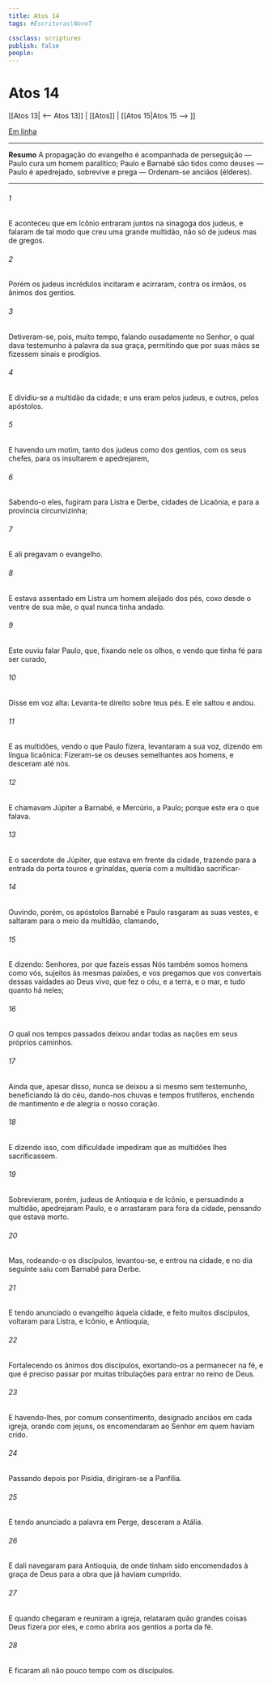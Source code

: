 ```yaml
---
title: Atos 14
tags: #Escrituras\NovoT

cssclass: scriptures
publish: false
people:
---
```


# Atos 14
[[Atos 13| <-- Atos 13]] | [[Atos]] | [[Atos 15|Atos 15 --> ]]

[Em linha](https://churchofjesuschrist.org/study/scriptures/nt/acts/14?lang=por)

---
__Resumo__
A propagação do evangelho é acompanhada de perseguição — Paulo cura um homem paralítico; Paulo e Barnabé são tidos como deuses — Paulo é apedrejado, sobrevive e prega — Ordenam-se anciãos (élderes).

---
###### 1 
E aconteceu que em Icônio entraram juntos na sinagoga dos judeus, e falaram de tal modo que creu uma grande multidão, não só de judeus mas de gregos.

###### 2 
Porém os judeus incrédulos incitaram e acirraram, contra os irmãos, os ânimos dos gentios.

###### 3 
Detiveram-se, pois, muito tempo, falando ousadamente no Senhor, o qual dava testemunho à palavra da sua graça, permitindo que por suas mãos se fizessem sinais e prodígios.

###### 4 
E dividiu-se a multidão da cidade; e uns eram pelos judeus, e outros, pelos apóstolos.

###### 5 
E havendo um motim, tanto dos judeus como dos gentios, com os seus chefes, para os insultarem e apedrejarem,

###### 6 
Sabendo-o eles, fugiram para Listra e Derbe, cidades de Licaônia, e para a província circunvizinha;

###### 7 
E ali pregavam o evangelho.

###### 8 
E estava assentado em Listra um  homem aleijado dos pés, coxo desde o ventre de sua mãe, o qual nunca tinha andado.

###### 9 
Este ouviu falar Paulo, que, fixando nele os olhos, e vendo que tinha fé para ser curado,

###### 10 
Disse em voz alta: Levanta-te direito sobre teus pés. E ele saltou e andou.

###### 11 
E as multidões, vendo o que Paulo fizera, levantaram a sua voz, dizendo em língua licaônica: Fizeram-se os deuses semelhantes aos homens, e desceram até nós.

###### 12 
E chamavam Júpiter a Barnabé, e Mercúrio, a Paulo; porque este era o que falava.

###### 13 
E o sacerdote de Júpiter, que estava em frente da cidade, trazendo para a entrada da porta touros e grinaldas, queria com a multidão sacrificar-

###### 14 
Ouvindo, porém,  os apóstolos Barnabé e Paulo rasgaram as suas vestes, e saltaram para o meio da multidão, clamando,

###### 15 
E dizendo: Senhores, por que fazeis essas  Nós também somos homens como vós, sujeitos às mesmas paixões, e vos pregamos que vos convertais dessas vaidades ao Deus vivo, que fez o céu, e a terra, e o mar, e tudo quanto há neles;

###### 16 
O qual nos tempos passados deixou andar todas as nações em seus próprios caminhos.

###### 17 
Ainda que, apesar disso, nunca se deixou a si mesmo sem testemunho, beneficiando lá do céu, dando-nos chuvas e tempos frutíferos, enchendo de mantimento e de alegria o nosso coração.

###### 18 
E dizendo isso, com dificuldade impediram que as multidões lhes sacrificassem.

###### 19 
Sobrevieram, porém,  judeus de Antioquia e de Icônio, e persuadindo a multidão, apedrejaram Paulo, e o arrastaram para fora da cidade, pensando que estava morto.

###### 20 
Mas, rodeando-o os discípulos, levantou-se, e entrou na cidade, e no dia seguinte saiu com Barnabé para Derbe.

###### 21 
E tendo anunciado o evangelho àquela cidade, e feito muitos discípulos, voltaram para Listra, e Icônio, e Antioquia,

###### 22 
Fortalecendo os ânimos dos discípulos, exortando-os a permanecer na fé, e  que é preciso passar por muitas tribulações para entrar no reino de Deus.

###### 23 
E havendo-lhes, por comum consentimento, designado anciãos em cada igreja, orando com jejuns, os encomendaram ao Senhor em quem haviam crido.

###### 24 
Passando depois por Pisídia, dirigiram-se a Panfília.

###### 25 
E tendo anunciado a palavra em Perge, desceram a Atália.

###### 26 
E dali navegaram para Antioquia, de onde tinham sido encomendados à graça de Deus para a obra que já haviam cumprido.

###### 27 
E quando chegaram e reuniram a igreja, relataram quão grandes coisas Deus fizera por eles, e como abrira aos gentios a porta da fé.

###### 28 
E ficaram ali não pouco tempo com os discípulos.

